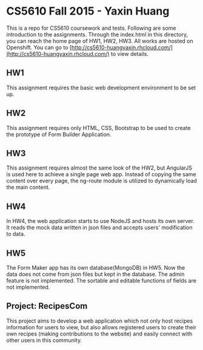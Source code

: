 # CS5610 Fall 2015 - Yaxin Huang

This is a repo for CS5610 coursework and tests. Following are some introduction to the assignments. Through the index.html in this directory, you can reach the home page of HW1, HW2, HW3.
All works are hosted on Openshift. You can go to [http://cs5610-huangyaxin.rhcloud.com/](http://cs5610-huangyaxin.rhcloud.com/) to view details.

## HW1
This assignment requires the basic web development environment to be set up.

## HW2
This assignment requires only HTML, CSS, Bootstrap to be used to create the prototype of Form Builder Application.

## HW3
This assignment requires almost the same look of the HW2, but AngularJS is used here to achieve a single page web app. Instead of copying the same content over every page, the ng-route module is utilized to dynamically load the main content.

## HW4
In HW4, the web application starts to use NodeJS and hosts its own server. It reads the mock data written in json files and accepts users' modification to data.

## HW5
The Form Maker app has its own database(MongoDB) in HW5. Now the data does not come from json files but kept in the database.
The admin feature is not implemented. The sortable and editable functions of fields are not implemented.

## Project: RecipesCom
This project aims to develop a web application which not only host recipes information for users to view, but also allows registered users to create their own recipes (making contributions to the website) and easily connect with other users in this community.
